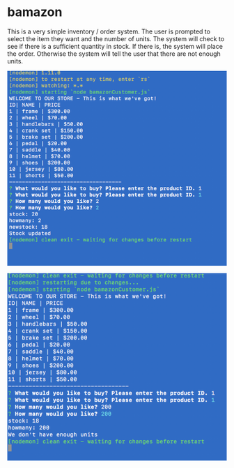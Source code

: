 # bamazon

This is a very simple inventory / order system. The user is prompted to select the item they want and the number of units. The system will check to see if there is a sufficient quantity in stock. If there is, the system will place the order. Otherwise the system will tell the user that there are not enough units.

![Alt text](/ss1.png?raw=true "Placing a successful order")


![Alt text](/ss2.png?raw=true "Insufficient stock")
